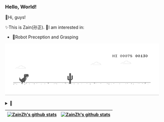 ### Hello, World!
👋Hi, guys! 

✨This is Zain(孙正).
🤔I am interested in:
- 🤖️Robot Preception and Grasping 


![Dino](https://raw.githubusercontent.com/praveenscience/praveenscience/master/dino.gif)

<details>
<summary>🌱</summary>
<pre><code>
 <!--START_SECTION:waka-->
📅 **I'm Most Productive on Thursday** 

```text
Monday                   1638 commits        █████░░░░░░░░░░░░░░░░░░░░   19.29 % 
Tuesday                  1101 commits        ███░░░░░░░░░░░░░░░░░░░░░░   12.96 % 
Wednesday                1507 commits        ████░░░░░░░░░░░░░░░░░░░░░   17.74 % 
Thursday                 2451 commits        ███████░░░░░░░░░░░░░░░░░░   28.86 % 
Friday                   1375 commits        ████░░░░░░░░░░░░░░░░░░░░░   16.19 % 
Saturday                 298 commits         █░░░░░░░░░░░░░░░░░░░░░░░░   03.51 % 
Sunday                   123 commits         ░░░░░░░░░░░░░░░░░░░░░░░░░   01.45 % 
```


📊 **This Week I Spent My Time On** 

```text
🕑︎ Time Zone: Asia/Shanghai

💬 Programming Languages: 
Python                   6 hrs 33 mins       ██████████████████████░░░   88.02 % 
YAML                     40 mins             ██░░░░░░░░░░░░░░░░░░░░░░░   09.06 % 
Markdown                 11 mins             █░░░░░░░░░░░░░░░░░░░░░░░░   02.55 % 
textmate                 1 min               ░░░░░░░░░░░░░░░░░░░░░░░░░   00.37 % 
Shell Script             0 secs              ░░░░░░░░░░░░░░░░░░░░░░░░░   00.00 % 

🔥 Editors: 
PyCharm                  7 hrs 26 mins       █████████████████████████   100.00 % 

💻 Operating System: 
Linux                    7 hrs 26 mins       █████████████████████████   100.00 % 
```

**I Mostly Code in Python** 

```text
Python                   25 repos            █████████████████░░░░░░░░   69.44 % 
C++                      7 repos             █████░░░░░░░░░░░░░░░░░░░░   19.44 % 
C                        2 repos             █░░░░░░░░░░░░░░░░░░░░░░░░   05.56 % 
Jupyter Notebook         1 repo              █░░░░░░░░░░░░░░░░░░░░░░░░   02.78 % 
TypeScript               1 repo              █░░░░░░░░░░░░░░░░░░░░░░░░   02.78 % 
```




 Last Updated on 20/12/2023 01:02:30 UTC
<!--END_SECTION:waka-->
</code></pre>
</details>



| <a href="https://github.com/ZainZh/github-readme-stats"><img align="center" src="https://github-readme-stats-an0fxpx8x-zainzh.vercel.app/api/top-langs/?username=ZainZh&layout=compact&show_icons=true&include_all_commits=true&theme=buefy&hide_border=true" alt="ZainZh's github stats" /></a> | <a href="https://github.com/ZainZh/github-readme-stats"><img align="center" src="https://github-readme-stats-an0fxpx8x-zainzh.vercel.app/api?username=ZainZh&show_icons=true&include_all_commits=true&theme=buefy&hide_border=true" alt="ZainZh's github stats" /></a> |
| ------------- | ------------- |

<!--
#### 
| <a href="https://github.com/ZainZh/github-readme-stats"><img align="center" src="https://github-readme-stats-an0fxpx8x-zainzh.vercel.app/api/top-langs/?username=ZainZh&layout=compact&show_icons=true&include_all_commits=true&theme=buefy&hide_border=true" alt="ZainZh's github stats" /></a> | <a href="https://github.com/ZainZh/github-readme-stats"><img align="center" src="https://github-readme-stats-an0fxpx8x-zainzh.vercel.app/api/wakatime?username=ZainZh&layout=compact&theme=buefy&hide_border=true&langs_count=8" /></a> |
| ------------- | ------------- |

#### 
| <a href="https://github.com/ZainZh/github-readme-stats"><img align="center" src="https://github-readme-stats-an0fxpx8x-zainzh.vercel.app/api?username=ZainZh&show_icons=true&include_all_commits=true&theme=buefy&hide_border=true" alt="ZainZh's github stats" /></a> | <a href="https://github.com/ZainZh/github-readme-stats"><img align="center" src="https://github-readme-streak-stats.herokuapp.com/?user=ZainZh&layout=compact&theme=buefy&hide_border=true" /></a> |
| --- | --- |
-->





<!--
**ZainZh/ZainZh** is a ✨ _special_ ✨ repository because its `README.md` (this file) appears on your GitHub profile.

Here are some ideas to get you started:

- 🔭 I’m currently working on ...
- 🌱 I’m currently learning ...
- 👯 I’m looking to collaborate on ...
- 🤔 I’m looking for help with ...
- 💬 Ask me about ...
- 📫 How to reach me: ...
- 😄 Pronouns: ...
- ⚡ Fun fact: ...
- <a href="https://github.com/ZainZh/github-readme-stats"><img align="center" src="https://github-readme-stats-an0fxpx8x-zainzh.vercel.app/api/wakatime?username=ZainZh&layout=compact&theme=buefy&hide_border=true&langs_count=8" /></a>
- #### 
|  | <a href="https://github.com/ZainZh/github-readme-stats"><img align="center" src="https://github-readme-streak-stats.herokuapp.com/?user=ZainZh&layout=compact&theme=buefy&hide_border=true" /></a> |
| --- | --- |

-->

